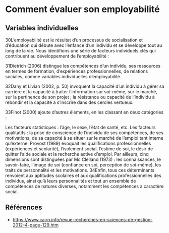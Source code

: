# Comment évaluer son employabilité 


## Variables individuelles
30L’employabilité est le résultat d’un processus de socialisation et d’éducation qui débute avec l’enfance d’un individu et se développe tout au long de la vie. Nous identifions une série de facteurs individuels clés qui contribuent au développement de l’employabilité :

31Dietrich (2006) distingue les compétences d’un individu, ses ressources en termes de formation, d’expériences professionnelles, de relations sociales, comme variables individuelles d’employabilité.

32Dany et Livian (2002, p. 50) invoquent la capacité d’un individu à gérer sa carrière et la capacité à traiter l’information sur soi-même, sur le marché, sur la pertinence de son projet ; la résistance ou capacité de l’individu à rebondir et la capacité à s’inscrire dans des cercles vertueux.

33Finot (2000) ajoute d’autres éléments, en les classant en deux catégories :

Les facteurs statistiques : l’âge, le sexe, l’état de santé, etc.
Les facteurs qualitatifs : la prise de conscience de l’individu de ses compétences, de ses motivations, de sa capacité à se situer sur le marché de l’emploi tant interne qu’externe.
Provost (1989) évoquait les qualifications professionnelles (expériences et scolarité), l’isolement social, l’estime de soi, le désir de quitter l’aide sociale et la recherche active d’emploi. Par ailleurs, cinq dimensions sont distinguées par Mc Clelland (1973) : les connaissances, le savoir-faire, l’image de soi (confiance en soi, perception de soi-même), les traits de personnalité et les motivations.
34Enfin, tous ces déterminants renvoient aux aptitudes scolaires et aux qualifications professionnelles des individus, ainsi qu’à leurs personnalités et tout un ensemble de compétences de natures diverses, notamment les compétences à caractère social.

## Références 
- https://www.cairn.info/revue-recherches-en-sciences-de-gestion-2012-4-page-129.htm